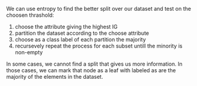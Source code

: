 We can use entropy to find the better split over our dataset and test on the choosen thrashold:
1) choose the attribute giving the highest IG
2) partition the dataset according to the choose attribute
3) choose as a class label of each partition the majority
4) recursevely repeat the process for each subset untill the minority is non-empty

In some cases, we cannot find a split that gives us more information. In those cases, we can mark that node as a leaf with labeled as are the majority of the elements in the dataset.